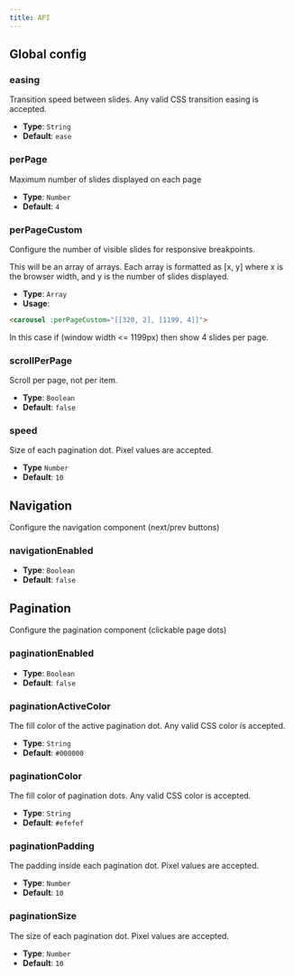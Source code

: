 ```yaml
---
title: API
---
```


## Global config

### easing

Transition speed between slides. Any valid CSS transition easing is accepted.

* **Type**: `String`
* **Default**: `ease`

### perPage

Maximum number of slides displayed on each page

* **Type**: `Number`
* **Default**: `4`

### perPageCustom

Configure the number of visible slides for responsive breakpoints.

This will be an array of arrays. Each array is formatted as [x, y] where x is the browser width, and y is the number of slides displayed.

* **Type**: `Array`
* **Usage**:

``` html
<carousel :perPageCustom="[[320, 2], [1199, 4]]">
```
In this case if (window width <= 1199px) then show 4 slides per page.

### scrollPerPage

Scroll per page, not per item.

* **Type**: `Boolean`
* **Default**: `false`

### speed

Size of each pagination dot. Pixel values are accepted.

* **Type** `Number`
* **Default**: `10`

## Navigation

Configure the navigation component (next/prev buttons)

### navigationEnabled

* **Type**: `Boolean`
* **Default**: `false`

## Pagination

Configure the pagination component (clickable page dots)

### paginationEnabled

* **Type**: `Boolean`
* **Default**: `false`

### paginationActiveColor

The fill color of the active pagination dot. Any valid CSS color is accepted.

* **Type**: `String`
* **Default**: `#000000`

### paginationColor

The fill color of pagination dots. Any valid CSS color is accepted.

* **Type**: `String`
* **Default**: `#efefef`

### paginationPadding

The padding inside each pagination dot. Pixel values are accepted.

* **Type**: `Number`
* **Default**: `10`

### paginationSize

The size of each pagination dot. Pixel values are accepted.

* **Type**: `Number`
* **Default**: `10`
